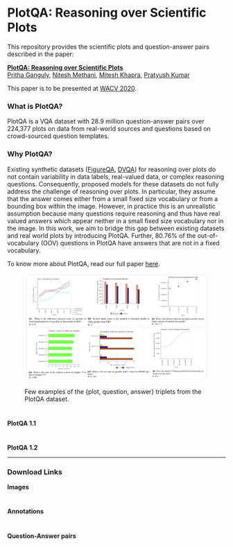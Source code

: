 # PlotQA: Reasoning over Scientific Plots
This repository provides the scientific plots and question-answer pairs described in the paper:

**[PlotQA: Reasoning over Scientific Plots](https://arxiv.org/pdf/1909.00997.pdf)**
 <br>
 <a href="https://gangulypritha.github.io/" target="_blank">Pritha Ganguly</a>,
 <a href="https://niteshmethani.github.io/" target="_blank">Nitesh Methani</a>,
<a href="https://www.cse.iitm.ac.in/~miteshk/" target="_blank">Mitesh Khapra</a>,
<a href="http://www.cse.iitm.ac.in/~pratyush/" target="_blank">Pratyush Kumar</a>


This paper is to be presented at <a href="https://wacv20.wacv.net/" target="_blank">WACV 2020</a>.

### What is PlotQA?
PlotQA is a VQA dataset with 28.9 million question-answer pairs over 224,377 plots on data from real-world sources and questions based on crowd-sourced question templates. 

### Why PlotQA?
Existing synthetic datasets ([FigureQA](https://arxiv.org/pdf/1710.07300.pdf), [DVQA](https://arxiv.org/pdf/1801.08163.pdf)) for reasoning over plots do not contain variability in data labels, real-valued data, or complex reasoning questions. Consequently, proposed models for these datasets do not fully address the challenge of reasoning over plots. In particular, they assume that the answer comes either from a small fixed size vocabulary or from a bounding box within the image. However, in practice this is an unrealistic assumption because many questions require reasoning and thus have real valued answers which appear neither in a small fixed size vocabulary nor in the image. In this work, we aim to bridge this gap between existing datasets and real world plots by introducing PlotQA. Further, 80.76% of the out-of-vocabulary (OOV) questions in PlotQA have answers that are not in a fixed vocabulary.

To know more about PlotQA, read our full paper [here](https://arxiv.org/pdf/1909.00997.pdf).

<figure>
<p float="center">
	<!--- <img src="images/sample_images.png" width="400" /> --->
	<img src="images/sample_images.png" />
	<figcaption>Few examples of the {plot, question, answer} triplets from the PlotQA dataset.</figcaption>
</p>
</figure>

#
**PlotQA 1.1**
#
**PlotQA 1.2**

___

### Download Links

**Images**
#
**Annotations**
#
**Question-Answer pairs**

<!---

<div align="center">
  <img src="https://kushalkafle.com/images/dvqa.png" width="450px">
</div>


Please cite the following if you use the DVQA dataset in your work:
```
@inproceedings{kafle2018dvqa,
  title={DVQA: Understanding Data Visualizations via Question Answering},
  author={Kafle, Kushal and Cohen, Scott and Price, Brian and Kanan, Christopher},
  booktitle={CVPR},
  year={2018}
}
```

A live demo of our `SANDY` algorithm as described in the paper above can be found in this <a href='http://askimage.org'>url</a>
# Download Links

#### Images

Download images using this <a href='https://drive.google.com/file/d/1iKH2lTi1-QxtNUVRxTUWFvUvRHq6HAsZ/view?usp=sharing'>url</a>. The images are all in the same folder and are named as
```
bar_{split}_xxxxxxxx.png
where, 
xxxxxxxx = image_id padded (right justified) to length of 8 characters
split = train, val_easy, or val_hard
```
The images expand to about 6.5 GB.

#### Question Answer Pairs
The question-answer pair can be downloaded from this  <a href='https://drive.google.com/file/d/1VKYd3kaiCFziSsSv4SgQJ2T5m7jxuh5u/view?usp=sharing'>url</a>. It consists of three files, one each for three different splits of the dataset named as `{split}_qa.json` It consists the following fields:

```
image: The image filename which the given question-answer pair applies to
question: Question
answer: Answer to the Questions. Remember that (cardinal numbers (1,2,3...) are used when 
	the number denotes the value and words (one,two,three...) are used to denote count
question_type: Denotes whether the question is structure, data or reasoning type
bbox_answer: If the answer is a text in the bar_chart, bounding box in form of [x,y,w,h], else []
question_id: Unique question_id associated with the question
```
The question-answer pairs expand to about 750 MB.

#### Bar-chart metadata
In addition to question-answers, we also provide detailed annotations of every object in the bar-chart that can serve as either the source of additional supervision (à la our SANDY and MOM model) or use it to do additional analysis of your algorithm's performance. 

Metadata for the bar-charts can be downloaded using this <a href='https://drive.google.com/file/d/1vBz8Ji4TMY7rzTL2_DJCTUEyWR7l16W6/view?usp=sharing'>url</a>. It consists of three files, one each for three different splits of the dataset named as `{split}_metadata.json` It consists the following fields:

```
image: The image filename which the given metadata applies to
bars:
	bboxes: Bounding boxes for different bars (number_of_bars x number_of_legends x 4)
    	names: Names for each bar in the form (number_of_bars x number_of_legends)
	colors: Color of each bar (number_of_bars x number_of_legends)

texts:
	text: The string of the text-block in the bar-chart
    	text_function: The function of text (e.g., title, legend, etc)
    	bbox: The bounding box surrounding the text-block

table: Underlying table used to create the chart saved in the following format.

	single row charts:
		C_1 	C_2 	C_3	...	C_N
		-------------------------------------
		V_1	V_2	V_3	... 	V_N
		
	multi row charts:
		
		None |	C_1 	C_2 	C_3	...	C_N
		-----|---------------------------------------
		R_1  |	V_11	V_21	V_31	... 	V_N1
		R_2  |	V_12	V_22	V_32	... 	V_N2
		...  |	...	...	... 	... 	...
		R_M  |	V_1M	V_2M	V_3M	... 	V_NM
	
```
Since numpy arrays are not supporte by JSON, the tables are saved as nested lists. Converting them to numpy array, e.g., `table = np.array(metadata['table'])` might provide easier access to the elements, e.g., for multi-row charts, `table[1:,1:]` contains the numeric data, `table[1:,0]` contains the row names and `table[0,1:]` contain the column names.

The annotations expand to about 800 MB.
# Contact
Feel free to contact us (contact details on the paper PDF) about any questions, suggestions or comments about either the dataset or the methods used in the paper.

--->
